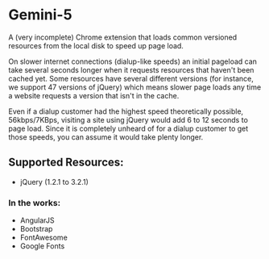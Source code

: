 # Gemini-5
A (very incomplete) Chrome extension that loads common versioned resources from the local disk to speed up page load.

On slower internet connections (dialup-like speeds) an initial pageload can take several seconds longer when it requests resources that haven't been cached yet. Some resources have several different versions (for instance, we support 47 versions of jQuery) which means slower page loads any time a website requests a version that isn't in the cache.

Even if a dialup customer had the highest speed theoretically possible, 56kbps/7KBps, visiting a site using jQuery would add 6 to 12 seconds to page load. Since it is completely unheard of for a dialup customer to get those speeds, you can assume it would take plenty longer.

## Supported Resources:
- jQuery (1.2.1 to 3.2.1)

### In the works:
- AngularJS
- Bootstrap
- FontAwesome
- Google Fonts

